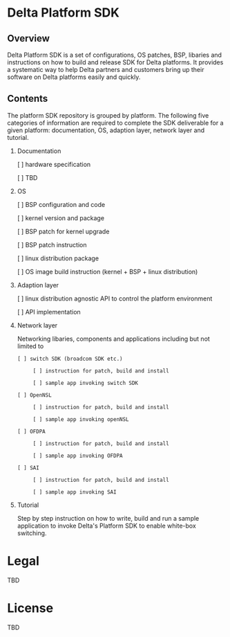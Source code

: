 # Delta Platform SDK


## Overview

Delta Platform SDK is a set of configurations, OS patches, BSP, libaries and instructions on how to build and release SDK for Delta platforms. It provides a systematic way to help Delta partners and customers bring up their software on Delta platforms easily and quickly.


## Contents 
The platform SDK repository is grouped by platform. The following five categories of information are required to complete the SDK deliverable for a given platform: documentation, OS, adaption layer, network layer and tutorial.

1. Documentation 

   [ ] hardware specification

   [ ] TBD

2. OS 

   [ ] BSP configuration and code

   [ ] kernel version and package 

   [ ] BSP patch for kernel upgrade 

   [ ] BSP patch instruction 

   [ ] linux distribution package 

   [ ] OS image build instruction (kernel + BSP + linux distribution)

3. Adaption layer  

   [ ] linux distribution agnostic API to control the platform environment 

   [ ] API implementation 

4. Network layer 

   Networking libaries, components and applications including but not limited to 

       [ ] switch SDK (broadcom SDK etc.)

            [ ] instruction for patch, build and install

            [ ] sample app invoking switch SDK

       [ ] OpenNSL 

            [ ] instruction for patch, build and install

            [ ] sample app invoking openNSL 

       [ ] OFDPA 

            [ ] instruction for patch, build and install

            [ ] sample app invoking OFDPA

       [ ] SAI

            [ ] instruction for patch, build and install

            [ ] sample app invoking SAI

5. Tutorial 

   Step by step instruction on how to write, build and run a sample application to invoke Delta's Platform SDK to enable white-box switching.


# Legal

TBD 

# License

TBD
